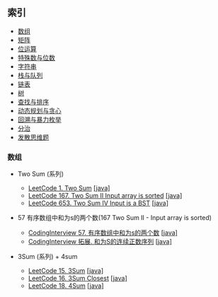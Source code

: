 ## 索引

- [数组](#数组)
- [矩阵](#矩阵)
- [位运算](#位运算)
- [特殊数与位数](#特殊数与位数)
- [字符串](#字符串)
- [栈与队列](#栈与队列)
- [链表](#链表)
- [树](#树)
- [查找与排序](#查找与排序)
- [动态规划与贪心](#动态规划与贪心)
- [回溯与暴力枚举](#回溯与暴力枚举)
- [分治](#分治)
- [发散思维题](#发散思维题)

### 数组

- Two Sum (系列)
    - [LeetCode 1. Two Sum](https://leetcode-cn.com/problems/two-sum/) [[java]](https://github.com/A11Might/leetcode/blob/master/src/lc001.java)
    - [LeetCode 167. Two Sum II Input array is sorted](https://leetcode-cn.com/problems/two-sum-ii-input-array-is-sorted/) [[java]](https://github.com/A11Might/leetcode/blob/master/src/lc167.java)
    - [LeetCode 653. Two Sum IV Input is a BST](https://leetcode-cn.com/problems/two-sum-iv-input-is-a-bst/) [[java]](https://github.com/A11Might/leetcode/blob/master/src/lc653.java)
    
- 57 有序数组中和为s的两个数(167 Two Sum II - Input array is sorted)
    - [CodingInterview 57. 有序数组中和为s的两个数](https://www.nowcoder.com/practice/390da4f7a00f44bea7c2f3d19491311b?tpId=13&tqId=11195&tPage=3&rp=3&ru=/ta/coding-interviews&qru=/ta/coding-interviews/question-ranking) [[java]](https://github.com/A11Might/codingInterview/blob/master/code/offer57.java)
    - [CodingInterview 拓展. 和为S的连续正数序列](https://www.nowcoder.com/practice/c451a3fd84b64cb19485dad758a55ebe?tpId=13&tqId=11194&tPage=3&rp=3&ru=/ta/coding-interviews&qru=/ta/coding-interviews/question-ranking) [[java]](https://github.com/A11Might/codingInterview/blob/master/code/offer572.java)
    
- 3Sum (系列) + 4sum
    - [LeetCode 15. 3Sum](https://leetcode-cn.com/problems/3sum/) [[java]](https://github.com/A11Might/leetcode/blob/master/src/lc015.java)
    - [LeetCode 16. 3Sum Closest](https://leetcode-cn.com/problems/3sum-closest/) [[java]](https://github.com/A11Might/leetcode/blob/master/src/lc016.java)
    - [LeetCode 18. 4Sum](https://leetcode-cn.com/problems/4sum/) [[java]](https://github.com/A11Might/leetcode/blob/master/src/lc018.java)